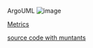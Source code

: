 ArgoUML
![image](https://raw.githubusercontent.com/test4cc/vamos2020/master/featureModel/FeatureAMP4.JPG)

 [Metrics](https://github.com/test4cc/vamos2020/blob/master/metrics/FeatureAMP4.csv)
  
 [source code with muntants](https://github.com/test4cc/vamos2020/tree/master/dataset_with_mutant/FeatureAMP4)
